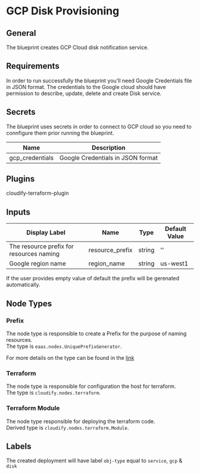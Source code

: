 # GCP Disk Provisioning

## General

The blueprint creates GCP Cloud disk notification service.

## Requirements

In order to run successfully the blueprint you'll need Google Credentials file in JSON format. The credentials to the Google cloud should have permission to describe, update, delete and create Disk service.

## Secrets

The blueprint uses secrets in order to connect to GCP cloud so you need to connfigure them prior running the blueprint.


| Name            | Description                        |
| --------------- | ---------------------------------- |
| gcp_credentials | Google Credentials in JSON format  |

## Plugins

cloudify-terraform-plugin

## Inputs

| Display Label                            | Name                | Type   | Default Value |
| ---------------------------------------- | ------------------- | ------ | ------------- |
| The resource prefix for resources naming | resource_prefix     | string | ''            |
| Google region name                       | region_name         | string | us-west1      |

If the user provides empty value of default the prefix will be gerenated automatically.

## Node Types

### Prefix
The node type is responsible to create a Prefix for the purpose of naming resources.\
The type is `eaas.nodes.UniquePrefixGenerator`.

For more details on the type can be found in the [link](https://github.com/cloudify-community/eaas-example/blob/master/utils/custom_types.yaml)

### Terraform
The node type is responsible for configuration the host for terraform.\
The type is `cloudify.nodes.terraform`.

### Terraform Module
The node type responsible for deploying the terraform code.\
Derived type is `cloudify.nodes.terraform.Module`.

## Labels

The created deployment will have label `obj-type` equal to `service`, `gcp` & `disk`